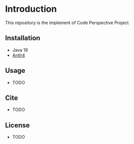 # Introduction

This repository is the implement of Code Perspective Project

## Installation

* Java 19
* [Antlr4](https://github.com/antlr/antlr4)

## Usage

* TODO

## Cite

* TODO

## License

* TODO
